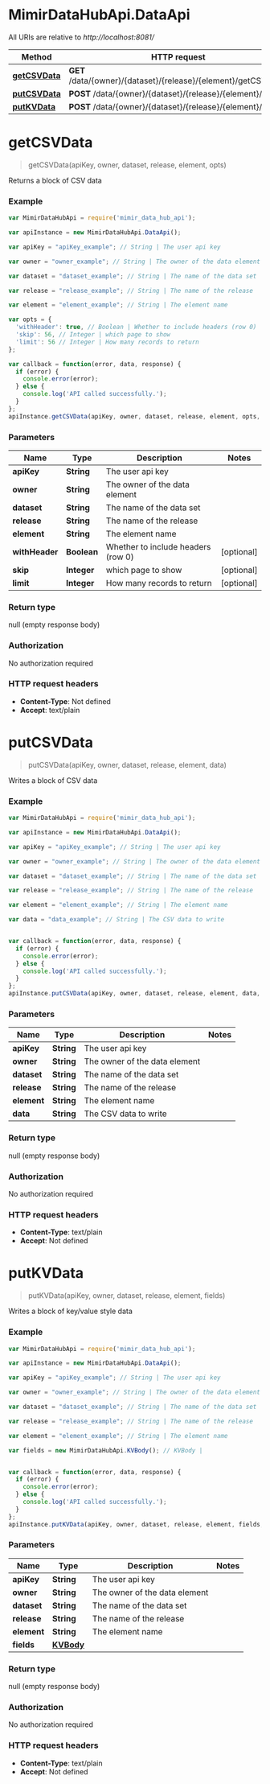 # MimirDataHubApi.DataApi

All URIs are relative to *http://localhost:8081/*

Method | HTTP request | Description
------------- | ------------- | -------------
[**getCSVData**](DataApi.md#getCSVData) | **GET** /data/{owner}/{dataset}/{release}/{element}/getCSVBlock | 
[**putCSVData**](DataApi.md#putCSVData) | **POST** /data/{owner}/{dataset}/{release}/{element}/csv | 
[**putKVData**](DataApi.md#putKVData) | **POST** /data/{owner}/{dataset}/{release}/{element}/kv | 


<a name="getCSVData"></a>
# **getCSVData**
> getCSVData(apiKey, owner, dataset, release, element, opts)



Returns a block of CSV data

### Example
```javascript
var MimirDataHubApi = require('mimir_data_hub_api');

var apiInstance = new MimirDataHubApi.DataApi();

var apiKey = "apiKey_example"; // String | The user api key

var owner = "owner_example"; // String | The owner of the data element

var dataset = "dataset_example"; // String | The name of the data set

var release = "release_example"; // String | The name of the release

var element = "element_example"; // String | The element name

var opts = { 
  'withHeader': true, // Boolean | Whether to include headers (row 0)
  'skip': 56, // Integer | which page to show
  'limit': 56 // Integer | How many records to return
};

var callback = function(error, data, response) {
  if (error) {
    console.error(error);
  } else {
    console.log('API called successfully.');
  }
};
apiInstance.getCSVData(apiKey, owner, dataset, release, element, opts, callback);
```

### Parameters

Name | Type | Description  | Notes
------------- | ------------- | ------------- | -------------
 **apiKey** | **String**| The user api key | 
 **owner** | **String**| The owner of the data element | 
 **dataset** | **String**| The name of the data set | 
 **release** | **String**| The name of the release | 
 **element** | **String**| The element name | 
 **withHeader** | **Boolean**| Whether to include headers (row 0) | [optional] 
 **skip** | **Integer**| which page to show | [optional] 
 **limit** | **Integer**| How many records to return | [optional] 

### Return type

null (empty response body)

### Authorization

No authorization required

### HTTP request headers

 - **Content-Type**: Not defined
 - **Accept**: text/plain

<a name="putCSVData"></a>
# **putCSVData**
> putCSVData(apiKey, owner, dataset, release, element, data)



Writes a block of CSV data

### Example
```javascript
var MimirDataHubApi = require('mimir_data_hub_api');

var apiInstance = new MimirDataHubApi.DataApi();

var apiKey = "apiKey_example"; // String | The user api key

var owner = "owner_example"; // String | The owner of the data element

var dataset = "dataset_example"; // String | The name of the data set

var release = "release_example"; // String | The name of the release

var element = "element_example"; // String | The element name

var data = "data_example"; // String | The CSV data to write


var callback = function(error, data, response) {
  if (error) {
    console.error(error);
  } else {
    console.log('API called successfully.');
  }
};
apiInstance.putCSVData(apiKey, owner, dataset, release, element, data, callback);
```

### Parameters

Name | Type | Description  | Notes
------------- | ------------- | ------------- | -------------
 **apiKey** | **String**| The user api key | 
 **owner** | **String**| The owner of the data element | 
 **dataset** | **String**| The name of the data set | 
 **release** | **String**| The name of the release | 
 **element** | **String**| The element name | 
 **data** | **String**| The CSV data to write | 

### Return type

null (empty response body)

### Authorization

No authorization required

### HTTP request headers

 - **Content-Type**: text/plain
 - **Accept**: Not defined

<a name="putKVData"></a>
# **putKVData**
> putKVData(apiKey, owner, dataset, release, element, fields)



Writes a block of key/value style data

### Example
```javascript
var MimirDataHubApi = require('mimir_data_hub_api');

var apiInstance = new MimirDataHubApi.DataApi();

var apiKey = "apiKey_example"; // String | The user api key

var owner = "owner_example"; // String | The owner of the data element

var dataset = "dataset_example"; // String | The name of the data set

var release = "release_example"; // String | The name of the release

var element = "element_example"; // String | The element name

var fields = new MimirDataHubApi.KVBody(); // KVBody | 


var callback = function(error, data, response) {
  if (error) {
    console.error(error);
  } else {
    console.log('API called successfully.');
  }
};
apiInstance.putKVData(apiKey, owner, dataset, release, element, fields, callback);
```

### Parameters

Name | Type | Description  | Notes
------------- | ------------- | ------------- | -------------
 **apiKey** | **String**| The user api key | 
 **owner** | **String**| The owner of the data element | 
 **dataset** | **String**| The name of the data set | 
 **release** | **String**| The name of the release | 
 **element** | **String**| The element name | 
 **fields** | [**KVBody**](KVBody.md)|  | 

### Return type

null (empty response body)

### Authorization

No authorization required

### HTTP request headers

 - **Content-Type**: text/plain
 - **Accept**: Not defined

